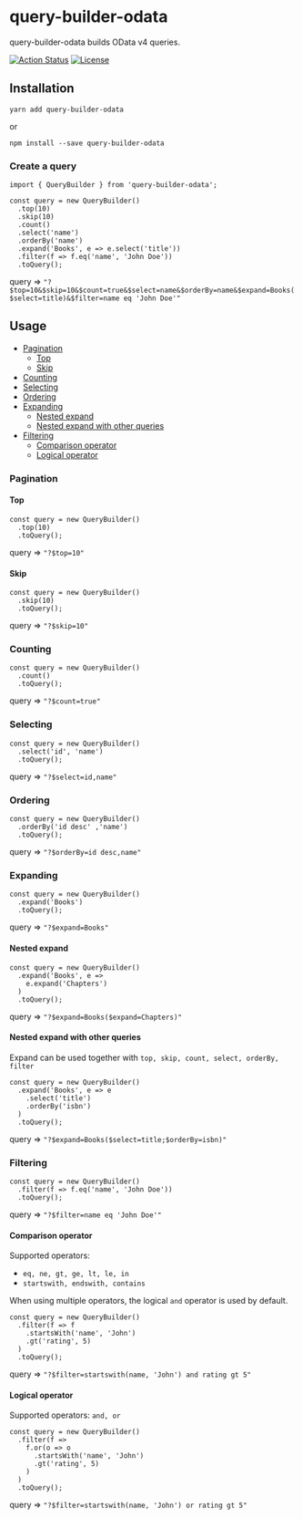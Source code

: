 # query-builder-odata

query-builder-odata builds OData v4 queries.

[![Action Status](https://github.com/xiadevisser/query-builder-odata/actions/workflows/build.yml/badge.svg)](https://github.com/xiadevisser/query-builder-odata)
[![License](https://img.shields.io/github/license/xiadevisser/query-builder-odata)](/LICENSE)

## Installation

```
yarn add query-builder-odata
```

or

```
npm install --save query-builder-odata
```

### Create a query

```
import { QueryBuilder } from 'query-builder-odata';

const query = new QueryBuilder()
  .top(10)
  .skip(10)
  .count()
  .select('name')
  .orderBy('name')
  .expand('Books', e => e.select('title'))
  .filter(f => f.eq('name', 'John Doe'))
  .toQuery();
```
query => `"?$top=10&$skip=10&$count=true&$select=name&$orderBy=name&$expand=Books($select=title)&$filter=name eq 'John Doe'"`

## Usage

- [Pagination](#pagination)
  - [Top](#top)
  - [Skip](#skip)
- [Counting](#counting)
- [Selecting](#selecting)
- [Ordering](#ordering)
- [Expanding](#expanding)
  - [Nested expand](#nested-expand)
  - [Nested expand with other queries](#nested-expand-with-other-queries)
- [Filtering](#filtering)
  - [Comparison operator](#comparison-operator)
  - [Logical operator](#logical-operator)


### Pagination

#### Top

```
const query = new QueryBuilder()
  .top(10)
  .toQuery();
```

query => `"?$top=10"`

#### Skip

```
const query = new QueryBuilder()
  .skip(10)
  .toQuery();
```

query => `"?$skip=10"`

### Counting

```
const query = new QueryBuilder()
  .count()
  .toQuery();
```

query => `"?$count=true"`

### Selecting

```
const query = new QueryBuilder()
  .select('id', 'name')
  .toQuery();
```

query => `"?$select=id,name"`

### Ordering

```
const query = new QueryBuilder()
  .orderBy('id desc' ,'name')
  .toQuery();
```

query => `"?$orderBy=id desc,name"`

### Expanding

```
const query = new QueryBuilder()
  .expand('Books')
  .toQuery();
```

query => `"?$expand=Books"`

#### Nested expand

```
const query = new QueryBuilder()
  .expand('Books', e =>
    e.expand('Chapters')
  )
  .toQuery();
```

query => `"?$expand=Books($expand=Chapters)"`

#### Nested expand with other queries

Expand can be used together with `top, skip, count, select, orderBy, filter`

```
const query = new QueryBuilder()
  .expand('Books', e => e
    .select('title')
    .orderBy('isbn')
  )
  .toQuery();
```

query => `"?$expand=Books($select=title;$orderBy=isbn)"`

### Filtering

```
const query = new QueryBuilder()
  .filter(f => f.eq('name', 'John Doe'))
  .toQuery();
```

query => `"?$filter=name eq 'John Doe'"`

#### Comparison operator

Supported operators:
- `eq, ne, gt, ge, lt, le, in`
- `startswith, endswith, contains`

When using multiple operators, the logical `and` operator is used by default.

```
const query = new QueryBuilder()
  .filter(f => f
    .startsWith('name', 'John')
    .gt('rating', 5)
  )
  .toQuery();
```

query => `"?$filter=startswith(name, 'John') and rating gt 5"`

#### Logical operator

Supported operators: `and, or`

```
const query = new QueryBuilder()
  .filter(f =>
    f.or(o => o
      .startsWith('name', 'John')
      .gt('rating', 5)
    )
  )
  .toQuery();
```

query => `"?$filter=startswith(name, 'John') or rating gt 5"`
